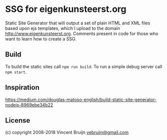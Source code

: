 # SSG for eigenkunsteerst.org

Static Site Generator that will output a set of plain HTML and XML files based upon ejs templates, which I upload to the domain http://www.eigenkunsteerst.org. Comments present in code for those who want to learn how to create a SSG.

## Build

To build the static sites call `npm run build`. To run a simple debug server call `npm start`.

## Inspiration

https://medium.com/douglas-matoso-english/build-static-site-generator-nodejs-8969ebe34b22

## License

(c) copyright 2008-2018 Vincent Bruijn <vebruijn@gmail.com>
